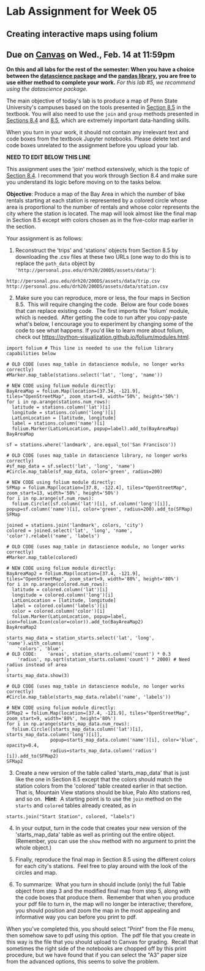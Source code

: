 # Lab Assignment for Week 05
## Creating interactive maps using folium
## Due on [Canvas](https://psu.instructure.com/courses/2306358/assignments/15960975) on Wed., Feb. 14 at 11:59pm

**On this and all labs for the rest of the semester: When you have a choice between the [datascience package](https://www.data8.org/datascience/) and the [pandas library](https://pandas.pydata.org/docs/), you are free to use either method to complete your work.** _For this lab #5, we recommend using the datascience package._

The main objective of today's lab is to produce a map of Penn State University's campuses based on the tools presented in [Section 8.5](https://inferentialthinking.com/chapters/08/5/Bike_Sharing_in_the_Bay_Area.html) in the textbook. You will also need to use the `join` and `group` methods presented in [Sections 8.4](https://inferentialthinking.com/chapters/08/4/Joining_Tables_by_Columns.html) and [8.5](https://inferentialthinking.com/chapters/08/5/Bike_Sharing_in_the_Bay_Area.html), which are extremely important data-handling skills.

When you turn in your work, it should not contain any irrelevant text and code boxes from the textbook Jupyter notebooks. Please delete text and code boxes unrelated to the assignment before you upload your lab.

**NEED TO EDIT BELOW THIS LINE**

This assignment uses the 'join' method extensively, which is the topic of [Section 8.4](https://inferentialthinking.com/chapters/08/4/Joining_Tables_by_Columns.html).  I recommend that you work through Section 8.4 and make sure you understand its logic before moving on to the tasks below.

**Objective**:  Produce a map of the Bay Area in which the number of bike rentals starting at each station is represented by a colored circle whose area is proportional to the number of rentals and whose color represents the city where the station is located.  The map will look almost like the final map in Section 8.5 except with colors chosen as in the five-color map earlier in the section.

Your assignment is as follows:

1. Reconstruct the 'trips' and 'stations' objects from Section 8.5 by downloading the .csv files at these two URLs (one way to do this is to replace the `path_data` object by `'http://personal.psu.edu/drh20/200DS/assets/data/'`): 
```
http://personal.psu.edu/drh20/200DS/assets/data/trip.csv
http://personal.psu.edu/drh20/200DS/assets/data/station.csv
```
2. Make sure you can reproduce, more or less, the four maps in Section 8.5.  This will require changing the code.  Below are four code boxes that can replace existing code.  The first imports the 'folium' module, which is needed.  After getting the code to run after you copy-paste what's below, I encourage you to experiment by changing some of the code to see what happens.  If you'd like to learn more about folium, check out https://python-visualization.github.io/folium/modules.html.
```
import folium # This line is needed to use the folium library capabilities below

# OLD CODE (uses map_table in datascience module, no longer works correctly)
#Marker.map_table(stations.select('lat', 'long', 'name'))

# NEW CODE using folium module directly:
BayAreaMap = folium.Map(location=[37.34, -121.9], tiles="OpenStreetMap", zoom_start=8, width='50%', height='50%')
for i in np.arange(stations.num_rows):
  latitude = stations.column('lat')[i]
  longitude = stations.column('long')[i]
  LatLonLocation = [latitude, longitude]
  label = stations.column('name')[i]
  folium.Marker(LatLonLocation, popup=label).add_to(BayAreaMap)
BayAreaMap
```
```
sf = stations.where('landmark', are.equal_to('San Francisco'))

# OLD CODE (uses map_table in datascience library, no longer works correctly)
#sf_map_data = sf.select('lat', 'long', 'name')
#Circle.map_table(sf_map_data, color='green', radius=200)

# NEW CODE using folium module directly:
SFMap = folium.Map(location=[37.8, -122.4], tiles="OpenStreetMap", zoom_start=13, width='50%', height='50%')
for i in np.arange(sf.num_rows):
  folium.Circle([sf.column('lat')[i], sf.column('long')[i]], popup=sf.column('name')[i], color='green', radius=200).add_to(SFMap)
SFMap
```
```
joined = stations.join('landmark', colors, 'city')
colored = joined.select('lat', 'long', 'name', 'color').relabel('name', 'labels')

# OLD CODE (uses map_table in datascience module, no longer works correctly)
#Marker.map_table(colored)

# NEW CODE using folium module directly:
BayAreaMap2 = folium.Map(location=[37.4, -121.9], tiles="OpenStreetMap", zoom_start=9, width='80%', height='80%')
for i in np.arange(colored.num_rows):
  latitude = colored.column('lat')[i]
  longitude = colored.column('long')[i]
  LatLonLocation = [latitude, longitude]
  label = colored.column('labels')[i]
  color = colored.column('color')[i]
  folium.Marker(LatLonLocation, popup=label, icon=folium.Icon(color=color)).add_to(BayAreaMap2)
BayAreaMap2
```
```
starts_map_data = station_starts.select('lat', 'long', 'name').with_columns(
    'colors', 'blue',
# OLD CODE:    'areas', station_starts.column('count') * 0.3 
    'radius', np.sqrt(station_starts.column('count') * 2000) # Need radius instead of area
)
starts_map_data.show(3)

# OLD CODE (uses map_table in datascience module, no longer works correctly)
#Circle.map_table(starts_map_data.relabel('name', 'labels'))

# NEW CODE using folium module directly:
SFMap2 = folium.Map(location=[37.4, -121.9], tiles="OpenStreetMap", zoom_start=9, width='80%', height='80%')
for i in np.arange(starts_map_data.num_rows):
  folium.Circle([starts_map_data.column('lat')[i], starts_map_data.column('long')[i]], 
                popup=starts_map_data.column('name')[i], color='blue', opacity=0.4,
                radius=starts_map_data.column('radius')[i]).add_to(SFMap2)
SFMap2
```

3. Create a new version of the table called 'starts_map_data' that is just like the one in Section 8.5 except that the colors should match the station colors from the 'colored' table created earlier in that section.  That is, Mountain View stations should be blue, Palo Alto stations red, and so on. 
**Hint**:  A starting point is to use the `join` method on the `starts` and `colored` tables already created, as in
```
starts.join("Start Station", colored, "labels")
```

4. In your output, turn in the code that creates your new version of the 'starts_map_data' table as well as printing out the entire object.  (Remember, you can use the `show` method with no argument to print the whole object.)

5. Finally, reproduce the final map in Section 8.5 using the different colors for each city's stations.  Feel free to play around with the look of the circles and map.

6. To summarize:  What you turn in should include (only) the full Table object from step 3 and the modified final map from step 5, along with the code boxes that produce them.  Remember that when you produce your pdf file to turn in, the map will no longer be interactive; therefore, you should position and zoom the map in the most appealing and informative way you can before you print to pdf.

When you've completed this, you should select "Print" from the File menu, then somehow save to pdf using this option.  The pdf file that you create in this way is the file that you should upload to Canvas for grading.  Recall that sometimes the right side of the notebooks are chopped off by this print procedure, but we have found that if you can select the "A3" paper size from the advanced options, this seems to solve the problem.

